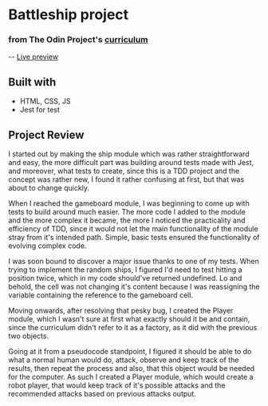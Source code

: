 # Battleship project 
### from The Odin Project's [curriculum](https://www.theodinproject.com/lessons/node-path-javascript-battleship)

-- [Live preview](https://octavian-sn.github.io/odin-battleship/)

## Built with
- HTML, CSS, JS
- Jest for test

## Project Review

I started out by making the ship module which was rather straightforward and easy, the more difficult part was building around tests made with Jest, and moreover, what tests to create, since this is a TDD project and the concept was rather new, I found it rather confusing at first, but that was about to change quickly.

When I reached the gameboard module, I was beginning to come up with tests to build around much easier. The more code I added to the module and the more complex it became, the more I noticed the practicality and efficiency of TDD, since it would not let the main functionality of the module stray from it's intended path. Simple, basic tests ensured the functionality of evolving complex code.

I was soon bound to discover a major issue thanks to one of my tests. When trying to implement the random ships, I figured I'd need to test hitting a position twice, which in my code should've returned undefined. Lo and behold, the cell was not changing it's content because I was reassigning the variable containing the reference to the gameboard cell.

Moving onwards, after resolving that pesky bug, I created the Player module, which I wasn't sure at first what exactly should it be and contain, since the curriculum didn't refer to it as a factory, as it did with the previous two objects.

Going at it from a pseudocode standpoint, I figured it should be able to do what a normal human would do, attack, observe and keep track of the results, then repeat the process and also, that this object would be needed for the computer. As such I created a Player module, which would create a robot player, that would keep track of it's possible attacks and the recommended attacks based on previous attacks output.